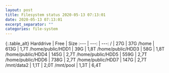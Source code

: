 ```yaml
---
layout: post
title: Filesystem status 2020-05-13 07:13:01
date: 2020-05-13 07:13:01
excerpt_separator: ""
categories: file-system
---
```

{:.table_alt}
Harddrive | Free | Size
:--- | ---: | ---:
/ | 27G | 37G
/home | 613G | 1,7T
/home/public/HDD1 | 39G | 1,8T
/home/public/HDD3 | 58G | 1,8T
/home/public/HDD4 | 145G | 2,7T
/home/public/HDD5 | 559G | 2,7T
/home/public/HDD6 | 738G | 2,7T
/home/public/HDD7 | 147G | 2,7T
/mnt/data2 | 1,1T | 2,0T
/mnt/pool | 1,3T | 6,4T
